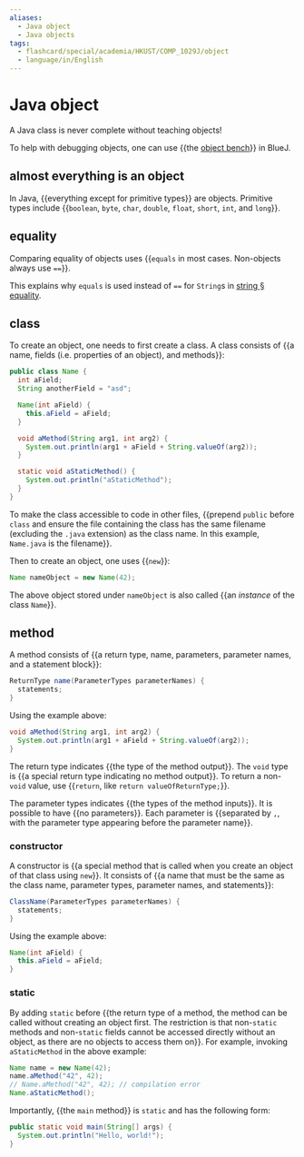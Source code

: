 ```yaml
---
aliases:
  - Java object
  - Java objects
tags:
  - flashcard/special/academia/HKUST/COMP_1029J/object
  - language/in/English
---
```


# Java object

A Java class is never complete without teaching objects!

To help with debugging objects, one can use {{the [object bench](BlueJ.md#object%20bench)}} in BlueJ. <!--SR:!2024-09-15,157,310-->

## almost everything is an object

In Java, {{everything except for primitive types}} are objects. Primitive types include {{`boolean`, `byte`, `char`, `double`, `float`, `short`, `int`, and `long`}}. <!--SR:!2024-12-20,246,330!2024-04-23,62,310-->

## equality

Comparing equality of objects uses {{`equals` in most cases. Non-objects always use `==`}}. <!--SR:!2024-11-21,224,330-->

This explains why `equals` is used instead of `==` for `String`s in [string § equality](string.md#equality).

## class

To create an object, one needs to first create a class. A class consists of {{a name, fields (i.e. properties of an object), and methods}}: <!--SR:!2024-05-05,73,310-->

```Java
public class Name {
  int aField;
  String anotherField = "asd";

  Name(int aField) {
    this.aField = aField;
  }

  void aMethod(String arg1, int arg2) {
    System.out.println(arg1 + aField + String.valueOf(arg2));
  }

  static void aStaticMethod() {
    System.out.println("aStaticMethod");
  }
}
```

To make the class accessible to code in other files, {{prepend `public` before `class` and ensure the file containing the class has the same filename (excluding the `.java` extension) as the class name. In this example, `Name.java` is the filename}}. <!--SR:!2024-04-25,64,310-->

Then to create an object, one uses {{`new`}}: <!--SR:!2024-04-30,68,310-->

```Java
Name nameObject = new Name(42);
```

The above object stored under `nameObject` is also called {{an _instance_ of the class `Name`}}. <!--SR:!2024-05-03,71,310-->

## method

A method consists of {{a return type, name, parameters, parameter names, and a statement block}}: <!--SR:!2024-09-29,166,310-->

```Java
ReturnType name(ParameterTypes parameterNames) {
  statements;
}
```

Using the example above:

```Java
void aMethod(String arg1, int arg2) {
  System.out.println(arg1 + aField + String.valueOf(arg2));
}
```

The return type indicates {{the type of the method output}}. The `void` type is {{a special return type indicating no method output}}. To return a non-`void` value, use {{`return`, like `return valueOfReturnType;`}}. <!--SR:!2025-01-15,268,330!2024-12-25,250,330!2024-09-25,166,310-->

The parameter types indicates {{the types of the method inputs}}. It is possible to have {{no parameters}}. Each parameter is {{separated by `,`, with the parameter type appearing before the parameter name}}. <!--SR:!2024-12-21,247,330!2024-10-02,170,310!2024-05-02,70,310-->

### constructor

A constructor is {{a special method that is called when you create an object of that class using `new`}}. It consists of {{a name that must be the same as the class name, parameter types, parameter names, and statements}}: <!--SR:!2024-09-11,153,310!2024-09-28,166,310-->

```Java
ClassName(ParameterTypes parameterNames) {
  statements;
}
```

Using the example above:

```Java
Name(int aField) {
  this.aField = aField;
}
```

### static

By adding `static` before {{the return type of a method, the method can be called without creating an object first. The restriction is that non-`static` methods and non-`static` fields cannot be accessed directly without an object, as there are no objects to access them on}}. For example, invoking `aStaticMethod` in the above example: <!--SR:!2024-10-21,182,310-->

```Java
Name name = new Name(42);
name.aMethod("42", 42);
// Name.aMethod("42", 42); // compilation error
Name.aStaticMethod();
```

Importantly, {{the `main` method}} is `static` and has the following form: <!--SR:!2024-10-05,173,310-->

```Java
public static void main(String[] args) {
  System.out.println("Hello, world!");
}
```
